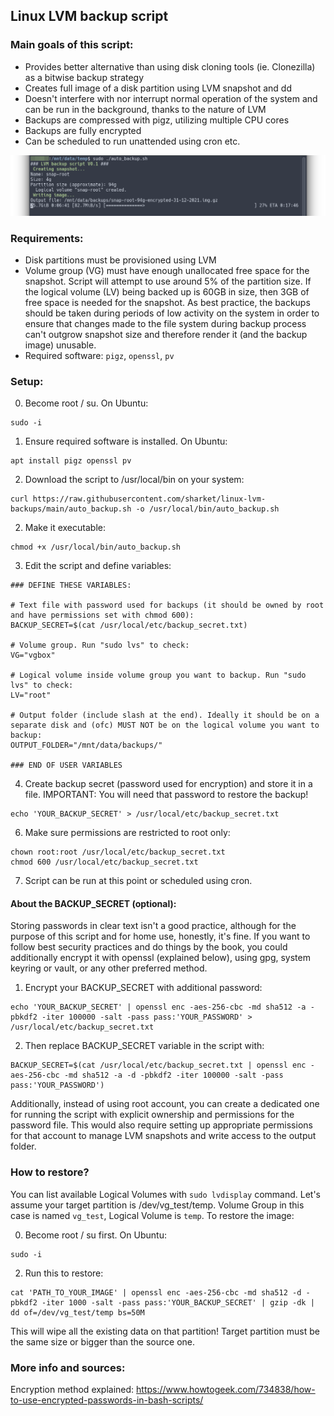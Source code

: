 ## Linux LVM backup script

### Main goals of this script:
* Provides better alternative than using disk cloning tools (ie. Clonezilla) as a bitwise backup strategy
* Creates full image of a disk partition using LVM snapshot and dd
* Doesn't interfere with nor interrupt normal operation of the system and can be run in the background, thanks to the nature of LVM
* Backups are compressed with pigz, utilizing multiple CPU cores
* Backups are fully encrypted
* Can be scheduled to run unattended using cron etc.

![script_running](misc/backup.png)

### Requirements:
* Disk partitions must be provisioned using LVM
* Volume group (VG) must have enough unallocated free space for the snapshot. Script will attempt to use around 5% of the partition size. If the logical volume (LV) being backed up is 60GB in size, then 3GB of free space is needed for the snapshot. As best practice, the backups should be taken during periods of low activity on the system in order to ensure that changes made to the file system during backup process can't outgrow snapshot size and therefore render it (and the backup image) unusable.
* Required software: `pigz`, `openssl`, `pv`

### Setup:
0. Become root / su. On Ubuntu:
```
sudo -i
```
1. Ensure required software is installed. On Ubuntu:
```
apt install pigz openssl pv
```
2. Download the script to /usr/local/bin on your system:
```
curl https://raw.githubusercontent.com/sharket/linux-lvm-backups/main/auto_backup.sh -o /usr/local/bin/auto_backup.sh
```
2. Make it executable:
```
chmod +x /usr/local/bin/auto_backup.sh
```
3. Edit the script and define variables:
```
### DEFINE THESE VARIABLES:

# Text file with password used for backups (it should be owned by root and have permissions set with chmod 600):
BACKUP_SECRET=$(cat /usr/local/etc/backup_secret.txt)

# Volume group. Run "sudo lvs" to check:
VG="vgbox"

# Logical volume inside volume group you want to backup. Run "sudo lvs" to check:
LV="root"

# Output folder (include slash at the end). Ideally it should be on a separate disk and (ofc) MUST NOT be on the logical volume you want to backup:
OUTPUT_FOLDER="/mnt/data/backups/"

### END OF USER VARIABLES
```
4. Create backup secret (password used for encryption) and store it in a file. IMPORTANT: You will need that password to restore the backup!
```
echo 'YOUR_BACKUP_SECRET' > /usr/local/etc/backup_secret.txt
```
6. Make sure permissions are restricted to root only:
```
chown root:root /usr/local/etc/backup_secret.txt
chmod 600 /usr/local/etc/backup_secret.txt
```
7. Script can be run at this point or scheduled using cron.

#### About the BACKUP_SECRET (optional):
Storing passwords in clear text isn't a good practice, although for the purpose of this script and for home use, honestly, it's fine. If you want to follow best security practices and do things by the book, you could additionally encrypt it with openssl (explained below), using gpg, system keyring or vault, or any other preferred method.

1. Encrypt your BACKUP_SECRET with additional password:
```
echo 'YOUR_BACKUP_SECRET' | openssl enc -aes-256-cbc -md sha512 -a -pbkdf2 -iter 100000 -salt -pass pass:'YOUR_PASSWORD' > /usr/local/etc/backup_secret.txt
```
2. Then replace BACKUP_SECRET variable in the script with:
```
BACKUP_SECRET=$(cat /usr/local/etc/backup_secret.txt | openssl enc -aes-256-cbc -md sha512 -a -d -pbkdf2 -iter 100000 -salt -pass pass:'YOUR_PASSWORD')
```
Additionally, instead of using root account, you can create a dedicated one for running the script with explicit ownership and permissions for the password file. This would also require setting up appropriate permissions for that account to manage LVM snapshots and write access to the output folder.

### How to restore?
You can list available Logical Volumes with `sudo lvdisplay` command. Let's assume your target partition is /dev/vg_test/temp. Volume Group in this case is named `vg_test`, Logical Volume is `temp`. To restore the image:

0. Become root / su first. On Ubuntu:
```
sudo -i
```
2. Run this to restore:
```
cat 'PATH_TO_YOUR_IMAGE' | openssl enc -aes-256-cbc -md sha512 -d -pbkdf2 -iter 1000 -salt -pass pass:'YOUR_BACKUP_SECRET' | gzip -dk | dd of=/dev/vg_test/temp bs=50M
```
This will wipe all the existing data on that partition! Target partition must be the same size or bigger than the source one.

### More info and sources:

Encryption method explained: https://www.howtogeek.com/734838/how-to-use-encrypted-passwords-in-bash-scripts/


